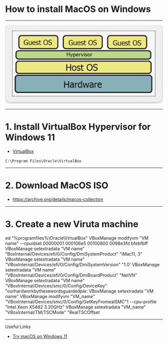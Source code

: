 # How to install MacOS on Windows

***

![Hypervisor](https://github.com/muarshad01/Install_MacOS_on_Windows/blob/main/images/hypervisor.png)

***

# 1. Install VirtualBox Hypervisor for Windows 11

* [VirtualBox](https://www.virtualbox.org/)

```
C:\Program Files\Oracle\VirtualBox
```

***

# 2. Download MacOS ISO

* https://archive.org/details/macos-collection

***

# 3. Create a new Viruta machine

ed "%programfiles%\Oracle\VirtualBox\"
VBoxManage modifyvm "VM name" --cpuidset 00000001 000106e5 00100800 0098e3fd bfebfbff
VBoxManage setextradata "VM name"
"BoxInternal/Devices/efi/0/Config/DmiSystemProduct" "iMac11, 3"
VBoxManage setextradata "VM name"
"VBoxInternal/Devices/efi/0/Config/DmiSystemVersion" "1.0'
VBoxManage setextradata "VM name"
"VBoxInternal/Devices/efi/0/Config/DmiBoardProduct" "NetVN"
VBoxManage setextradata "VM name" "VBoxInternal/Devices/smc/0/Config/DeviceKey" "ourhardworkbythesewordsguardedple:
VBoxManage setextradata
"VM name"
VBoxManage modifyvm "VM_name"
"VBoxInternal/Devices/smc/0/Config/GetKeyFromealSMC"1
--cpu-profile "Intel Xeon X5482 3.20GHz"
VBoxManage setextradata
"VM_name" "VBoxInternal/TM/TSCMode" "RealTSCOffset


***

Useful Links

* [Try macOS on Windows 11](https://www.youtube.com/watch?v=fcf0NIFsoo0)

